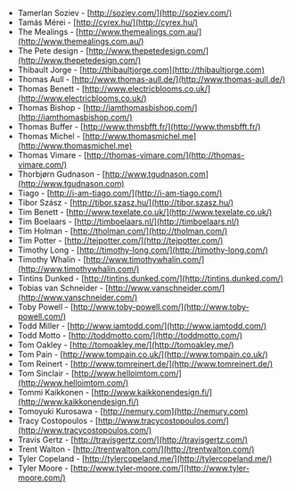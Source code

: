  * Tamerlan Soziev - [http://soziev.com/](http://soziev.com/)
 * Tamás Mérei - [http://cyrex.hu/](http://cyrex.hu/)
 * The Mealings - [http://www.themealings.com.au/](http://www.themealings.com.au/)
 * The Pete design - [http://www.thepetedesign.com/](http://www.thepetedesign.com/)
 * Thibault Jorge - [http://thibaultjorge.com](http://thibaultjorge.com)
 * Thomas Aull - [http://www.thomas-aull.de/](http://www.thomas-aull.de/)
 * Thomas Benett - [http://www.electricblooms.co.uk/](http://www.electricblooms.co.uk/)
 * Thomas Bishop - [http://iamthomasbishop.com/](http://iamthomasbishop.com/)
 * Thomas Buffer - [http://www.thmsbfft.fr/](http://www.thmsbfft.fr/)
 * Thomas Michel - [http://www.thomasmichel.me](http://www.thomasmichel.me)
 * Thomas Vimare - [http://thomas-vimare.com/](http://thomas-vimare.com/)
 * Thorbjørn Gudnason - [http://www.tgudnason.com](http://www.tgudnason.com)
 * Tiago - [http://i-am-tiago.com/](http://i-am-tiago.com/)
 * Tibor Szász - [http://tibor.szasz.hu/](http://tibor.szasz.hu/)
 * Tim Benett - [http://www.texelate.co.uk/](http://www.texelate.co.uk/)
 * Tim Boelaars - [http://timboelaars.nl/](http://timboelaars.nl/)
 * Tim Holman - [http://tholman.com/](http://tholman.com/)
 * Tim Potter - [http://tejpotter.com/](http://tejpotter.com/)
 * Timothy Long - [http://timothy-long.com/](http://timothy-long.com/)
 * Timothy Whalin - [http://www.timothywhalin.com/](http://www.timothywhalin.com/)
 * Tintins Dunked - [http://tintins.dunked.com/](http://tintins.dunked.com/)
 * Tobias van Schneider - [http://www.vanschneider.com/](http://www.vanschneider.com/)
 * Toby Powell - [http://www.toby-powell.com/](http://www.toby-powell.com/)
 * Todd Miller - [http://www.iamtodd.com/](http://www.iamtodd.com/)
 * Todd Motto - [http://toddmotto.com/](http://toddmotto.com/)
 * Tom Oakley - [http://tomoakley.me/](http://tomoakley.me/)
 * Tom Pain - [http://www.tompain.co.uk/](http://www.tompain.co.uk/)
 * Tom Reinert - [http://www.tomreinert.de/](http://www.tomreinert.de/)
 * Tom Sinclair  - [http://www.helloimtom.com/](http://www.helloimtom.com/)
 * Tommi Kaikkonen - [http://www.kaikkonendesign.fi/](http://www.kaikkonendesign.fi/)
 * Tomoyuki Kurosawa - [http://nemury.com](http://nemury.com)
 * Tracy Costopoulos - [http://www.tracycostopoulos.com/](http://www.tracycostopoulos.com/)
 * Travis Gertz - [http://travisgertz.com/](http://travisgertz.com/)
 * Trent Walton - [http://trentwalton.com/](http://trentwalton.com/)
 * Tyler Copeland - [http://tylercopeland.me/](http://tylercopeland.me/)
 * Tyler Moore - [http://www.tyler-moore.com/](http://www.tyler-moore.com/)